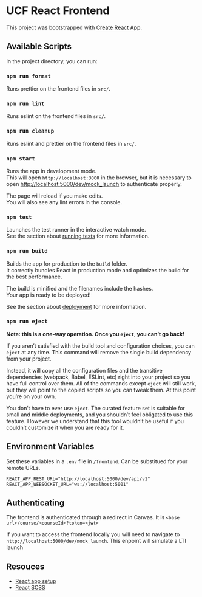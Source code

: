 # UCF React Frontend

This project was bootstrapped with
[Create React App](https://github.com/facebook/create-react-app).

## Available Scripts

In the project directory, you can run:

### `npm run format`

Runs prettier on the frontend files in `src/`.

### `npm run lint`

Runs eslint on the frontend files in `src/`.

### `npm run cleanup`

Runs eslint and prettier on the frontend files in `src/`.

### `npm start`

Runs the app in development mode.\
This will open `http://localhost:3000` in the browser, but it is necessary to open [http://localhost:5000/dev/mock_launch](http://localhost:5000/dev/mock_launch) to authenticate properly.

The page will reload if you make edits.\
You will also see any lint errors in the console.

### `npm test`

Launches the test runner in the interactive watch mode.\
See the section about [running tests](https://facebook.github.io/create-react-app/docs/running-tests)
for more information.

### `npm run build`

Builds the app for production to the `build` folder.\
It correctly bundles React in production mode and optimizes the build for the best
performance.

The build is minified and the filenames include the hashes.\
Your app is ready to be deployed!

See the section about
[deployment](https://facebook.github.io/create-react-app/docs/deployment) for
more information.

### `npm run eject`

**Note: this is a one-way operation. Once you `eject`, you can’t go back!**

If you aren’t satisfied with the build tool and configuration choices, you can
`eject` at any time. This command will remove the single build dependency from
your project.

Instead, it will copy all the configuration files and the transitive
dependencies (webpack, Babel, ESLint, etc) right into your project so you have
full control over them. All of the commands except `eject` will still work, but
they will point to the copied scripts so you can tweak them. At this point
you’re on your own.

You don’t have to ever use `eject`. The curated feature set is suitable for
small and middle deployments, and you shouldn’t feel obligated to use this
feature. However we understand that this tool wouldn’t be useful if you couldn’t
customize it when you are ready for it.

## Environment Variables

Set these variables in a `.env` file in `/frontend`. Can be substitued for your remote URLs.

```
REACT_APP_REST_URL="http://localhost:5000/dev/api/v1"
REACT_APP_WEBSOCKET_URL="ws://localhost:5001"
```

## Authenticating

The frontend is authenticated through a redirect in Canvas. It is `<base url>/course/<courseId>?token=<jwt>`

If you want to access the frontend locally you will need to navigate to `http://localhost:5000/dev/mock_launch`. This enpoint will simulate a LTI launch

## Resouces

- [React app setup](https://create-react-app.dev/docs/adding-typescript/)
- [React SCSS](https://create-react-app.dev/docs/adding-a-sass-stylesheet/)
